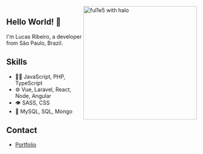 <img src="https://gph.is/st/M2wGVbY" align="right" width="300" alt="ful1e5 with halo"/>

## Hello World! 👋
I'm Lucas Ribeiro, a developer from São Paulo, Brazil.

## Skills
- 👨‍💻 JavaScript, PHP, TypeScript
- ⚙️ Vue, Laravel, React, Node, Angular
- 👁️ SASS, CSS
- 💽 MySQL, SQL, Mongo

## Contact
- [Portfolio](https://zerorulez.github.io/#/)
